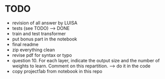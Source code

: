 # TODO

- revision of all answer by LUISA
- tests (see TODO) --> DONE
- train and test transformer 
- put bonus part in the notebook
- final readme
- zip everything clean
- revise pdf for syntax or typo  
- question 10.  For each layer, indicate the output size and the number of weights to learn. Comment on this repartition. --> do it in the code
-  copy project1ab from notebook in this repo 